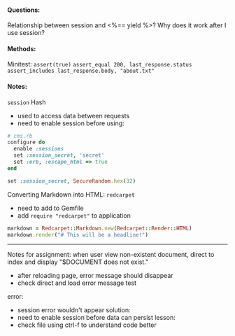 #### Questions:
Relationship between session and <%== yield %>? Why does it work after I use session?

#### Methods:
Minitest:
`assert(true)`
`assert_equal 200, last_response.status`
`assert_includes last_response.body, "about.txt"`
#### Notes:
`session` Hash
- used to access data between requests
- need to enable session before using:
```ruby
# cms.rb
configure do
  enable :sessions
  set :session_secret, 'secret'
  set :erb, :escape_html => true
end

set :session_secret, SecureRandom.hex(32)

```

Converting Markdown into HTML:
`redcarpet`
- need to add to Gemfile
- add `require "redcarpet"` to application
```ruby
markdown = Redcarpet::Markdown.new(Redcarpet::Render::HTML)
markdown.render("# This will be a headline!")
```



---
Notes for assignment:
when user view non-existent document, direct to index and display "$DOCUMENT does not exist."
- after reloading page, error message should disappear
- check direct and load error message
test



error:
- session error wouldn't appear
solution:
- need to enable session before data can persist
lesson:
- check file using ctrl-f to understand code better
